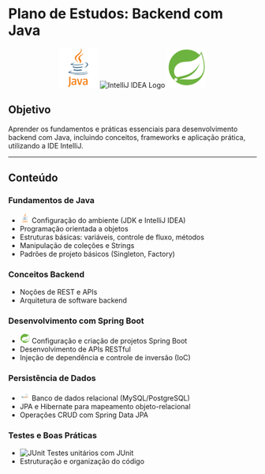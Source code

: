 # Plano de Estudos: Backend com Java

<p style="text-align:center;">
  <img src="https://raw.githubusercontent.com/github/explore/main/topics/java/java.png" alt="Java Logo" width="80" height="80" />
  <img src="https://upload.wikimedia.org/wikipedia/commons/9/9e/IntelliJ_IDEA_Icon.svg" alt="IntelliJ IDEA Logo" width="80" height="80" />
  <img src="https://raw.githubusercontent.com/github/explore/main/topics/spring-boot/spring-boot.png" alt="Spring Boot Logo" width="80" height="80" />
</p>

## Objetivo
Aprender os fundamentos e práticas essenciais para desenvolvimento backend com Java, incluindo conceitos, frameworks e aplicação prática, utilizando a IDE IntelliJ.

---

## Conteúdo

### Fundamentos de Java
- <img src="https://raw.githubusercontent.com/github/explore/main/topics/java/java.png" alt="Java" width="20" height="20" /> Configuração do ambiente (JDK e IntelliJ IDEA)
- Programação orientada a objetos
- Estruturas básicas: variáveis, controle de fluxo, métodos
- Manipulação de coleções e Strings
- Padrões de projeto básicos (Singleton, Factory)

### Conceitos Backend
- Noções de REST e APIs
- Arquitetura de software backend

### Desenvolvimento com Spring Boot
- <img src="https://raw.githubusercontent.com/github/explore/main/topics/spring-boot/spring-boot.png" alt="Spring Boot" width="20" height="20" /> Configuração e criação de projetos Spring Boot
- Desenvolvimento de APIs RESTful
- Injeção de dependência e controle de inversão (IoC)

### Persistência de Dados
- <img src="https://raw.githubusercontent.com/github/explore/main/topics/mysql/mysql.png" alt="MySQL" width="20" height="20" /> Banco de dados relacional (MySQL/PostgreSQL)
- JPA e Hibernate para mapeamento objeto-relacional
- Operações CRUD com Spring Data JPA

### Testes e Boas Práticas
- <img src="https://raw.githubusercontent.com/github/explore/main/topics/junit/junit.png" alt="JUnit" width="20" height="20" /> Testes unitários com JUnit
- Estruturação e organização do código
